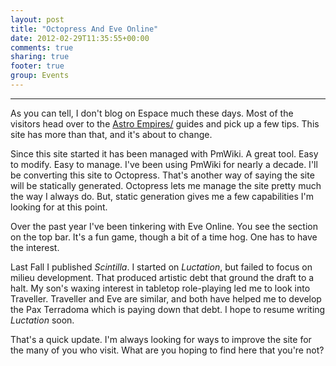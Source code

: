 ```yaml
---
layout: post
title: "Octopress And Eve Online"
date: 2012-02-29T11:35:55+00:00
comments: true
sharing: true
footer: true
group: Events
---
```



****
<a name='teaser'></a>
As you can tell, I don't blog on Espace much these days. Most of the visitors head over to the [Astro Empires/](/astro-empires/) guides and pick up a few tips. This site has more than that, and it's about to change.

<a name='body'></a>
Since this site started it has been managed with PmWiki. A great tool. Easy to modify. Easy to manage. I've been using PmWiki for nearly a decade. I'll be converting this site to Octopress. That's another way of saying the site will be statically generated. Octopress lets me manage the site pretty much the way I always do. But, static generation gives me a few capabilities I'm looking for at this point.

Over the past year I've been tinkering with Eve Online. You see the section on the top bar. It's a fun game, though a bit of a time hog. One has to have the interest.

Last Fall I published *Scintilla*. I started on *Luctation*, but failed to focus on milieu development. That produced artistic debt that ground the draft to a halt. My son's waxing interest in tabletop role-playing led me to look into Traveller. Traveller and Eve are similar, and both have helped me to develop the Pax Terradoma which is paying down that debt. I hope to resume writing *Luctation* soon.

That's a quick update. I'm always looking for ways to improve the site for the many of you who visit. What are you hoping to find here that you're not?
